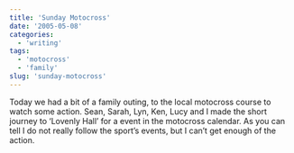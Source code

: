 ```yaml
---
title: 'Sunday Motocross'
date: '2005-05-08'
categories:
  - 'writing'
tags:
  - 'motocross'
  - 'family'
slug: 'sunday-motocross'
---
```


 <!-- [![moto-x](/images/14187011_e3af131086_m.jpg)](https://www.flickr.com/photos/70011121@N00/14187011/ "MotoX") -->

Today we had a bit of a family outing, to the local motocross course to watch some action.
Sean, Sarah, Lyn, Ken, Lucy and I made the short journey to ‘Lovenly Hall’ for a event in the motocross calendar. As you can tell I do not really follow the sport’s events, but I can’t get enough of the action.
